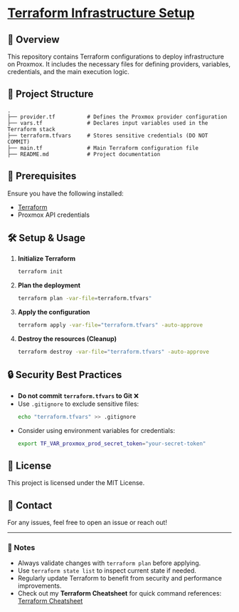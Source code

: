 # [Terraform Infrastructure Setup](https://secsys.pages.dev/posts/terraform)

## 🚀 Overview
This repository contains Terraform configurations to deploy infrastructure on Proxmox. It includes the necessary files for defining providers, variables, credentials, and the main execution logic.

## 📁 Project Structure
```
.
├── provider.tf          # Defines the Proxmox provider configuration
├── vars.tf              # Declares input variables used in the Terraform stack
├── terraform.tfvars     # Stores sensitive credentials (DO NOT COMMIT)
├── main.tf              # Main Terraform configuration file
├── README.md            # Project documentation
```

## 🔧 Prerequisites
Ensure you have the following installed:
- [Terraform](https://developer.hashicorp.com/terraform/downloads)
- Proxmox API credentials

## 🛠 Setup & Usage
1. **Initialize Terraform**
   ```sh
   terraform init
   ```
2. **Plan the deployment**
   ```sh
   terraform plan -var-file=terraform.tfvars"
   ```
3. **Apply the configuration**
   ```sh
   terraform apply -var-file="terraform.tfvars" -auto-approve
   ```
4. **Destroy the resources (Cleanup)**
   ```sh
   terraform destroy -var-file="terraform.tfvars" -auto-approve
   ```

## 🔒 Security Best Practices
- **Do not commit `terraform.tfvars` to Git** ❌
- Use `.gitignore` to exclude sensitive files:
  ```sh
  echo "terraform.tfvars" >> .gitignore
  ```
- Consider using environment variables for credentials:
  ```sh
  export TF_VAR_proxmox_prod_secret_token="your-secret-token"
  ```

## 📜 License
This project is licensed under the MIT License.

## 📩 Contact
For any issues, feel free to open an issue or reach out!

---

### 📌 Notes
- Always validate changes with `terraform plan` before applying.
- Use `terraform state list` to inspect current state if needed.
- Regularly update Terraform to benefit from security and performance improvements.
- Check out my **Terraform Cheatsheet** for quick command references: [Terraform Cheatsheet](https://secsys.pages.dev/posts/tfcheat/)

